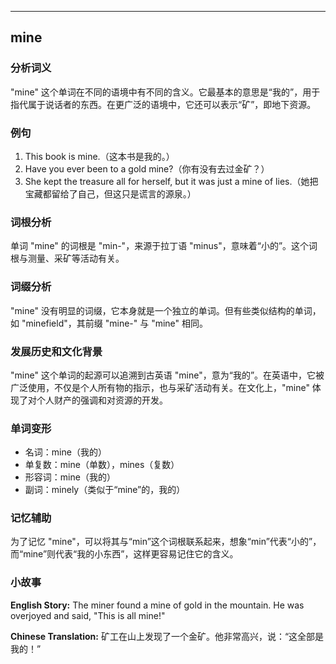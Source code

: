 
---------------
## mine
### 分析词义
"mine" 这个单词在不同的语境中有不同的含义。它最基本的意思是“我的”，用于指代属于说话者的东西。在更广泛的语境中，它还可以表示“矿”，即地下资源。

### 例句
1. This book is mine.（这本书是我的。）
2. Have you ever been to a gold mine?（你有没有去过金矿？）
3. She kept the treasure all for herself, but it was just a mine of lies.（她把宝藏都留给了自己，但这只是谎言的源泉。）

### 词根分析
单词 "mine" 的词根是 "min-"，来源于拉丁语 "minus"，意味着“小的”。这个词根与测量、采矿等活动有关。

### 词缀分析
"mine" 没有明显的词缀，它本身就是一个独立的单词。但有些类似结构的单词，如 "minefield"，其前缀 "mine-" 与 "mine" 相同。

### 发展历史和文化背景
"mine" 这个单词的起源可以追溯到古英语 "mine"，意为“我的”。在英语中，它被广泛使用，不仅是个人所有物的指示，也与采矿活动有关。在文化上，"mine" 体现了对个人财产的强调和对资源的开发。

### 单词变形
- 名词：mine（我的）
- 单复数：mine（单数），mines（复数）
- 形容词：mine（我的）
- 副词：minely（类似于“mine”的，我的）

### 记忆辅助
为了记忆 "mine"，可以将其与“min”这个词根联系起来，想象“min”代表“小的”，而“mine”则代表“我的小东西”，这样更容易记住它的含义。

### 小故事
**English Story:**
The miner found a mine of gold in the mountain. He was overjoyed and said, "This is all mine!"

**Chinese Translation:**
矿工在山上发现了一个金矿。他非常高兴，说：“这全部是我的！”

